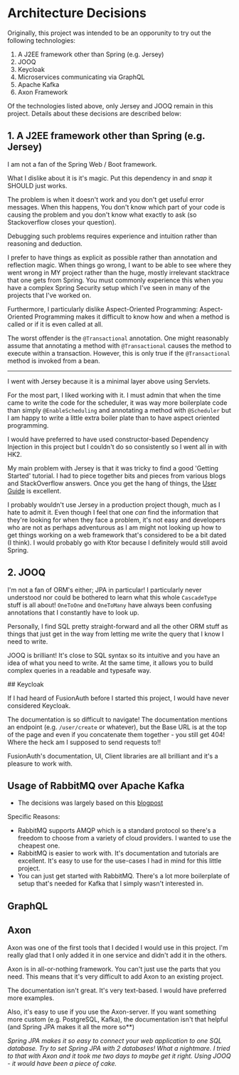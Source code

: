 # Architecture Decisions

Originally, this project was intended to be an opporunity to try out the following technologies:

1. A J2EE framework other than Spring (e.g. Jersey)
1. JOOQ
1. Keycloak
1. Microservices communicating via GraphQL
1. Apache Kafka
1. Axon Framework

Of the technologies listed above, only Jersey and JOOQ remain in this project. Details about these decisions are described below:

## 1. A J2EE framework other than Spring (e.g. Jersey)

I am not a fan of the Spring Web / Boot framework.

What I dislike about it is it's magic. Put this dependency in and _snap_ it SHOULD just works.

The problem is when it doesn't work and you don't get useful error messages. When this happens, You don't know which part of your code is causing the problem and you don't know what exactly to ask (so Stackoverflow closes your question).

Debugging such problems requires experience and intuition rather than reasoning and deduction.

I prefer to have things as explicit as possible rather than annotation and reflection magic. When things go wrong, I want to be able to see where they went wrong in MY project rather than the huge, mostly irrelevant stacktrace that one gets from Spring. You must commonly experience this when you have a complex Spring Security setup which I've seen in many of the projects that I've worked on.

Furthermore, I particularly dislike Aspect-Oriented Programming:
Aspect-Oriented Programming makes it difficult to know how and when a method is called or if it is even called at all.

The worst offender is the `@Transactional` annotation. One might reasonably assume that annotating a method with `@Transactional` causes the method to execute within a transaction. However, this is only true if the `@Transactional` method is invoked from a bean.

---

I went with Jersey because it is a minimal layer above using Servlets.

For the most part, I liked working with it. I must admin that when the time came to write the code for the scheduler, it was way more boilerplate code than simply `@EnableScheduling` and annotating a method with `@Scheduler` but I am happy to write a little extra boiler plate than to have aspect oriented programming.

I would have preferred to have used constructor-based Dependency Injection in this project but I couldn't do so consistently so I went all in with HK2.

My main problem with Jersey is that it was tricky to find a good 'Getting Started' tutorial. I had to piece together bits and pieces from various blogs and StackOverflow answers. Once you get the hang of things, the [User Guide](https://eclipse-ee4j.github.io/jersey.github.io/documentation/3.0.0/index.html) is excellent.

I probably wouldn't use Jersey in a production project though, much as I hate to admit it. Even though I feel that one _can_ find the information that they're looking for when they face a problem, it's not easy and developers who are not as perhaps adventurous as I am might not looking up how to get things working on a web framework that's considered to be a bit dated (I think). I would probably go with Ktor because I definitely would still avoid Spring.

## 2. JOOQ

I'm not a fan of ORM's either; JPA in particular!
I particularly never understood nor could be bothered to learn what this whole `CascadeType` stuff is all about! `OneToOne` and `OneToMany` have always been confusing annotations that I constantly have to look up.

Personally, I find SQL pretty straight-forward and all the other ORM stuff as things that just get in the way from letting me write the query that I know I need to write.

JOOQ is brilliant! It's close to SQL syntax so its intuitive and you have an idea of what you need to write. At the same time, it allows you to build complex queries in a readable and typesafe way.

## Keycloak

If I had heard of FusionAuth before I started this project, I would have never considered Keycloak.

The documentation is so difficult to navigate! The documentation mentions an endpoint (e.g. `/user/create` or whatever), but the Base URL is at the top of the page and even if you concatenate them together - you still get 404! Where the heck am I supposed to send requests to!!

FusionAuth's documentation, UI, Client libraries are all brilliant and it's a pleasure to work with.

## Usage of RabbitMQ over Apache Kafka

- The decisions was largely based on this [blogpost](https://www.cloudamqp.com/blog/2019-12-12-when-to-use-rabbitmq-or-apache-kafka.html)

Specific Reasons:

- RabbitMQ supports AMQP which is a standard protocol so there's a freedom to choose from a variety of cloud providers. I wanted to use the cheapest one.
- RabbitMQ is easier to work with. It's documentation and tutorials are excellent. It's easy to use for the use-cases I had in mind for this little project.
- You can just get started with RabbitMQ. There's a lot more boilerplate of setup that's needed for Kafka that I simply wasn't interested in.

## GraphQL

## Axon

Axon was one of the first tools that I decided I would use in this project. I'm really glad that I only added it in one service and didn't add it in the others.

Axon is in all-or-nothing framework. You can't just use the parts that you need. This means that it's very difficult to add Axon to an existing project.

The documentation isn't great. It's very text-based. I would have preferred more examples.

Also, it's easy to use if you use the Axon-server. If you want something more custom (e.g. PostgreSQL, Kafka), the documentation isn't that helpful (and Spring JPA makes it all the more so\*\*)

_Spring JPA makes it so easy to connect your web application to one SQL database. Try to set Spring JPA with 2 databases! What a nightmare. I tried to that with Axon and it took me two days to maybe get it right. Using JOOQ - it would have been a piece of cake._
